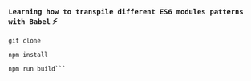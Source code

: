 ### `Learning how to transpile different ES6 modules patterns with Babel` :zap:

```git
git clone 
```
```git
npm install
```
```git
npm run build```
